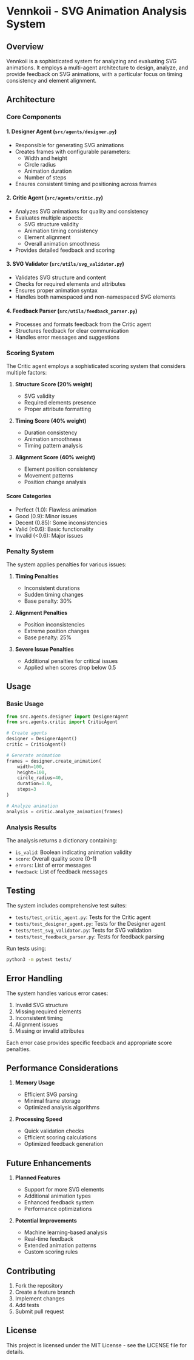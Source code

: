 # Vennkoii - SVG Animation Analysis System

## Overview
Vennkoii is a sophisticated system for analyzing and evaluating SVG animations. It employs a multi-agent architecture to design, analyze, and provide feedback on SVG animations, with a particular focus on timing consistency and element alignment.

## Architecture

### Core Components

#### 1. Designer Agent (`src/agents/designer.py`)
- Responsible for generating SVG animations
- Creates frames with configurable parameters:
  - Width and height
  - Circle radius
  - Animation duration
  - Number of steps
- Ensures consistent timing and positioning across frames

#### 2. Critic Agent (`src/agents/critic.py`)
- Analyzes SVG animations for quality and consistency
- Evaluates multiple aspects:
  - SVG structure validity
  - Animation timing consistency
  - Element alignment
  - Overall animation smoothness
- Provides detailed feedback and scoring

#### 3. SVG Validator (`src/utils/svg_validator.py`)
- Validates SVG structure and content
- Checks for required elements and attributes
- Ensures proper animation syntax
- Handles both namespaced and non-namespaced SVG elements

#### 4. Feedback Parser (`src/utils/feedback_parser.py`)
- Processes and formats feedback from the Critic agent
- Structures feedback for clear communication
- Handles error messages and suggestions

### Scoring System

The Critic agent employs a sophisticated scoring system that considers multiple factors:

1. **Structure Score (20% weight)**
   - SVG validity
   - Required elements presence
   - Proper attribute formatting

2. **Timing Score (40% weight)**
   - Duration consistency
   - Animation smoothness
   - Timing pattern analysis

3. **Alignment Score (40% weight)**
   - Element position consistency
   - Movement patterns
   - Position change analysis

#### Score Categories
- Perfect (1.0): Flawless animation
- Good (0.9): Minor issues
- Decent (0.85): Some inconsistencies
- Valid (≥0.6): Basic functionality
- Invalid (<0.6): Major issues

### Penalty System

The system applies penalties for various issues:

1. **Timing Penalties**
   - Inconsistent durations
   - Sudden timing changes
   - Base penalty: 30%

2. **Alignment Penalties**
   - Position inconsistencies
   - Extreme position changes
   - Base penalty: 25%

3. **Severe Issue Penalties**
   - Additional penalties for critical issues
   - Applied when scores drop below 0.5

## Usage

### Basic Usage
```python
from src.agents.designer import DesignerAgent
from src.agents.critic import CriticAgent

# Create agents
designer = DesignerAgent()
critic = CriticAgent()

# Generate animation
frames = designer.create_animation(
    width=100,
    height=100,
    circle_radius=40,
    duration=1.0,
    steps=3
)

# Analyze animation
analysis = critic.analyze_animation(frames)
```

### Analysis Results
The analysis returns a dictionary containing:
- `is_valid`: Boolean indicating animation validity
- `score`: Overall quality score (0-1)
- `errors`: List of error messages
- `feedback`: List of feedback messages

## Testing

The system includes comprehensive test suites:
- `tests/test_critic_agent.py`: Tests for the Critic agent
- `tests/test_designer_agent.py`: Tests for the Designer agent
- `tests/test_svg_validator.py`: Tests for SVG validation
- `tests/test_feedback_parser.py`: Tests for feedback parsing

Run tests using:
```bash
python3 -m pytest tests/
```

## Error Handling

The system handles various error cases:
1. Invalid SVG structure
2. Missing required elements
3. Inconsistent timing
4. Alignment issues
5. Missing or invalid attributes

Each error case provides specific feedback and appropriate score penalties.

## Performance Considerations

1. **Memory Usage**
   - Efficient SVG parsing
   - Minimal frame storage
   - Optimized analysis algorithms

2. **Processing Speed**
   - Quick validation checks
   - Efficient scoring calculations
   - Optimized feedback generation

## Future Enhancements

1. **Planned Features**
   - Support for more SVG elements
   - Additional animation types
   - Enhanced feedback system
   - Performance optimizations

2. **Potential Improvements**
   - Machine learning-based analysis
   - Real-time feedback
   - Extended animation patterns
   - Custom scoring rules

## Contributing

1. Fork the repository
2. Create a feature branch
3. Implement changes
4. Add tests
5. Submit pull request

## License

This project is licensed under the MIT License - see the LICENSE file for details. 